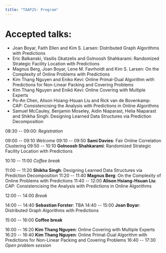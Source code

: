 ```yaml
---
title: "TAAP25: Program"
---
```


# Accepted talks:


*	Joan Boyar, Faith Ellen and Kim S. Larsen:	Distributed Graph Algorithms with Predictions
*	Eric Balkanski, Vasilis Gkatzelis and Golnoosh Shahkarami:	Randomized Strategic Facility Location with Predictions
* Magnus Berg, Joan Boyar, Lene M. Favrholdt and Kim S. Larsen:	On the Complexity of Online Problems with Predictions
* Kim Thang Nguyen and Eniko Kevi:	Online Primal-Dual Algorithm with Predictions for Non-Linear Packing and Covering Problems
*	Kim Thang Nguyen and Enikö Kevi:	Online Covering with Multiple Experts
*	Po-An Chen, Alison Hsiang-Hsuan Liu and Rick van de Bovenkamp:	CAP: Consistencising the Analysis with Predictions in Online Algorithms
*	Samuel McCauley, Benjamin Moseley, Aidin Niaparast, Helia Niaparast and Shikha Singh:	Designing Learned Data Structures via Prediction Decomposition


08:30 -- 09:00: _Registration_

09:00 -- 09:10 _Welcome_
09:10 -- 09:50 **Sami Davies**: Fair Online Correlation Clustering
09:50 -- 10:10 **Golnoosh Shahkarami**: Randomized Strategic Facility Location with Predictions

10:10 -- 11:00 _Coffee break_

11:00 -- 11:20 **Shikha Singh**: Designing Learned Data Structures via Prediction Decomposition
11:20 -- 11:40 **Magnus Berg**: On the Complexity of Online Problems with Predictions
11:40 -- 12:00 **Alison Hsiang-Hsuan Liu**: CAP: Consistencising the Analysis with Predictions in Online Algorithms

12:00 -- 14:00 _Break_

14:00 -- 14:40 **Sebastian Forster**: TBA
14:40 -- 15:00 **Joan Boyar**: Distributed Graph Algorithms with Predictions

15:00 -- 16:00 **Coffee break**

16:00 -- 16:20 **Kim Thang Nguyen**: Online Covering with Multiple Experts
16:20 -- 16:40 **Kim Thang Nguyen**: Online Primal-Dual Algorithm with Predictions for Non-Linear Packing and Covering Problems
16:40 -- 17:30 _Open problem session_
